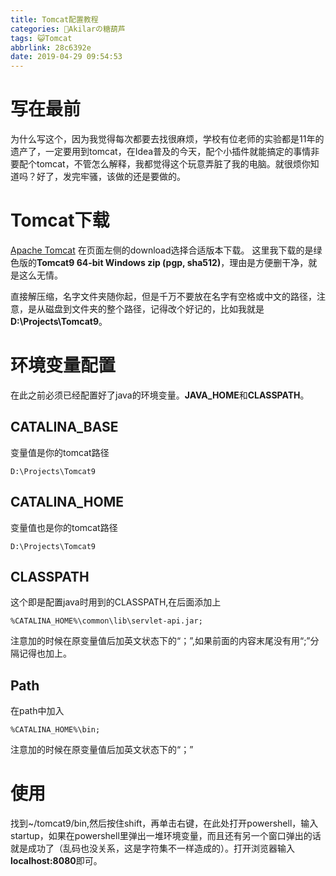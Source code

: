 ```yaml
---
title: Tomcat配置教程
categories: 🍡Akilarの糖葫芦
tags: 😺Tomcat
abbrlink: 28c6392e
date: 2019-04-29 09:54:53
---
```

# 写在最前

为什么写这个，因为我觉得每次都要去找很麻烦，学校有位老师的实验都是11年的遗产了，一定要用到tomcat，在Idea普及的今天，配个小插件就能搞定的事情非要配个tomcat，不管怎么解释，我都觉得这个玩意弄脏了我的电脑。就很烦你知道吗？好了，发完牢骚，该做的还是要做的。

# Tomcat下载

[Apache Tomcat](https://tomcat.apache.org/)
在页面左侧的download选择合适版本下载。
这里我下载的是绿色版的**Tomcat9 64-bit Windows zip (pgp, sha512)**，理由是方便删干净，就是这么无情。

直接解压缩，名字文件夹随你起，但是千万不要放在名字有空格或中文的路径，注意，是从磁盘到文件夹的整个路径，记得改个好记的，比如我就是**D:\Projects\Tomcat9**。

# 环境变量配置
在此之前必须已经配置好了java的环境变量。**JAVA_HOME**和**CLASSPATH**。
## CATALINA_BASE
变量值是你的tomcat路径
```
D:\Projects\Tomcat9
```

## CATALINA_HOME
变量值也是你的tomcat路径
```
D:\Projects\Tomcat9
```

## CLASSPATH
这个即是配置java时用到的CLASSPATH,在后面添加上
```
%CATALINA_HOME%\common\lib\servlet-api.jar;
```
注意加的时候在原变量值后加英文状态下的“；”,如果前面的内容末尾没有用“;”分隔记得也加上。

## Path
在path中加入
```
%CATALINA_HOME%\bin;
```
注意加的时候在原变量值后加英文状态下的“；”

# 使用

找到~/tomcat9/bin,然后按住shift，再单击右键，在此处打开powershell，输入startup，如果在powershell里弹出一堆环境变量，而且还有另一个窗口弹出的话就是成功了（乱码也没关系，这是字符集不一样造成的）。打开浏览器输入**localhost:8080**即可。
